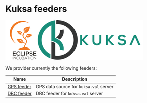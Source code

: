 # Kuksa feeders
![kuksa.val Logo](../doc/pictures/logo.png)

We provider currently the following feeders:

Name | Description
---- | -----------
[GPS feeder](./gps2val) | GPS data source for `kuksa.val` server
[DBC feeder](./dbc2val) | DBC feeder for `kuksa.val` server
